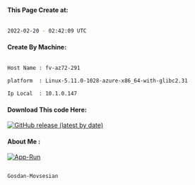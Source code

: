 
   
#### This Page Create at:

```bash

2022-02-20 - 02:42:09 UTC

```

#### Create By Machine:

```bash

Host Name : fv-az72-291

platform  : Linux-5.11.0-1028-azure-x86_64-with-glibc2.31

Ip Local  : 10.1.0.147

```
#### Download This code Here:

[![GitHub release (latest by date)](https://img.shields.io/github/v/release/Gosdan-Movsesian/Gosdan?style=for-the-badge&label=Download)](https://github.com/Gosdan-Movsesian/Gosdan/releases) 

</p> 

#### About Me :

[![App-Run](https://github.com/Gosdan-Movsesian/Gosdan/actions/workflows/App-Run.yml/badge.svg)](https://github.com/Gosdan-Movsesian/Gosdan/actions/workflows/App-Run.yml)

```bash

Gosdan-Movsesian

```

